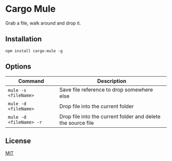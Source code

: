 # Cargo Mule

Grab a file, walk around and drop it.

## Installation

```
npm install cargo-mule -g
```

## Options
| Command                     | Description                                                  |
|-----------------------------|--------------------------------------------------------------|
| ```mule -s <fileName>```    | Save file reference to drop somewhere else                   |
| ```mule -d <fileName>```    | Drop file into the current folder                            |
| ```mule -d <fileName> -r``` | Drop file into the current folder and delete the source file |
     
## License
[MIT](https://choosealicense.com/licenses/mit/)
